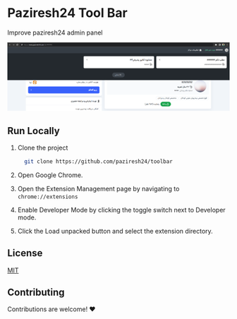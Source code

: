 # Paziresh24 Tool Bar

Improve paziresh24 admin panel

![paziresh24 toolbar](https://github.com/paziresh24/toolbar/blob/main/cover.png?raw=true)

## Run Locally

1. Clone the project

    ```bash
      git clone https://github.com/paziresh24/toolbar
    ```

2. Open Google Chrome.

3. Open the Extension Management page by navigating to `chrome://extensions`

4. Enable Developer Mode by clicking the toggle switch next to Developer mode.

5. Click the Load unpacked button and select the extension directory.

## License

[MIT](https://choosealicense.com/licenses/mit/)

## Contributing

Contributions are welcome! ❤️
